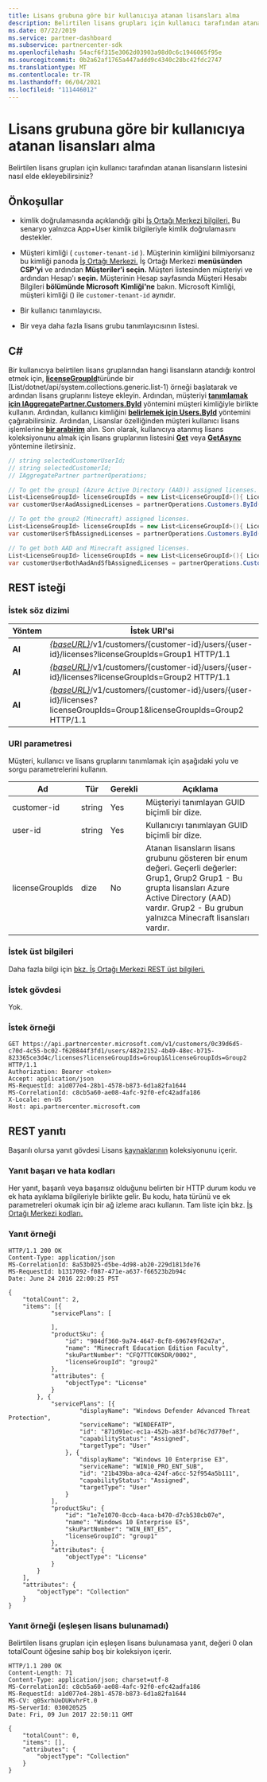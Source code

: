 ```yaml
---
title: Lisans grubuna göre bir kullanıcıya atanan lisansları alma
description: Belirtilen lisans grupları için kullanıcı tarafından atanan lisansların listesini nasıl elde ekleyebilirsiniz?
ms.date: 07/22/2019
ms.service: partner-dashboard
ms.subservice: partnercenter-sdk
ms.openlocfilehash: 54acf6f315e3062d03903a98d0c6c1946065f95e
ms.sourcegitcommit: 0b2a62af1765a447addd9c4340c28bc42fdc2747
ms.translationtype: MT
ms.contentlocale: tr-TR
ms.lasthandoff: 06/04/2021
ms.locfileid: "111446012"
---
```

# <a name="get-licenses-assigned-to-a-user-by-license-group"></a>Lisans grubuna göre bir kullanıcıya atanan lisansları alma

Belirtilen lisans grupları için kullanıcı tarafından atanan lisansların listesini nasıl elde ekleyebilirsiniz?

## <a name="prerequisites"></a>Önkoşullar

- kimlik doğrulamasında açıklandığı gibi [İş Ortağı Merkezi bilgileri.](partner-center-authentication.md) Bu senaryo yalnızca App+User kimlik bilgileriyle kimlik doğrulamasını destekler.

- Müşteri kimliği ( `customer-tenant-id` ). Müşterinin kimliğini bilmiyorsanız bu kimliği panoda [İş Ortağı Merkezi.](https://partner.microsoft.com/dashboard) İş Ortağı Merkezi **menüsünden CSP'yi** ve ardından **Müşteriler'i seçin.** Müşteri listesinden müşteriyi ve ardından Hesap'ı **seçin.** Müşterinin Hesap sayfasında Müşteri Hesabı Bilgileri **bölümünde Microsoft** **Kimliği'ne** bakın. Microsoft Kimliği, müşteri kimliği () ile `customer-tenant-id` aynıdır.

- Bir kullanıcı tanımlayıcısı.

- Bir veya daha fazla lisans grubu tanımlayıcısının listesi.

## <a name="c"></a>C\#

Bir kullanıcıya belirtilen lisans gruplarından hangi lisansların atandığı kontrol etmek için, [**licenseGroupId**](/dotnet/api/microsoft.store.partnercenter.models.licenses.licensegroupid)türünde bir [List/dotnet/api/system.collections.generic.list-1) örneği başlatarak ve ardından lisans gruplarını listeye ekleyin. Ardından, müşteriyi [**tanımlamak için IAggregatePartner.Customers.ById**](/dotnet/api/microsoft.store.partnercenter.customers.icustomercollection.byid) yöntemini müşteri kimliğiyle birlikte kullanın. Ardından, kullanıcı kimliğini [**belirlemek için Users.ById**](/dotnet/api/microsoft.store.partnercenter.customerusers.icustomerusercollection.byid) yöntemini çağırabilirsiniz. Ardından, Lisanslar özelliğinden müşteri kullanıcı lisans işlemlerine [**bir arabirim**](/dotnet/api/microsoft.store.partnercenter.customerusers.icustomeruser.licenses) alın. Son olarak, kullanıcıya atanmış lisans koleksiyonunu almak için lisans gruplarının listesini [**Get**](/dotnet/api/microsoft.store.partnercenter.customerusers.icustomeruserlicensecollection.get) veya [**GetAsync**](/dotnet/api/microsoft.store.partnercenter.customerusers.icustomeruserlicensecollection.getasync) yöntemine iletirsiniz.

``` csharp
// string selectedCustomerUserId;
// string selectedCustomerId;
// IAggregatePartner partnerOperations;

// To get the group1 (Azure Active Directory (AAD)) assigned licenses.
List<LicenseGroupId> licenseGroupIds = new List<LicenseGroupId>(){ LicenseGroupId.Group1 };
var customerUserAadAssignedLicenses = partnerOperations.Customers.ById(selectedCustomerId).Users.ById(selectedCustomerUserId).Licenses.Get(licenseGroupIds);

// To get the group2 (Minecraft) assigned licenses.
List<LicenseGroupId> licenseGroupIds = new List<LicenseGroupId>(){ LicenseGroupId.Group2 };
var customerUserSfbAssignedLicenses = partnerOperations.Customers.ById(selectedCustomerId).Users.ById(selectedCustomerUserId).Licenses.Get(licenseGroupIds);

// To get both AAD and Minecraft assigned licenses.
List<LicenseGroupId> licenseGroupIds = new List<LicenseGroupId>(){ LicenseGroupId.Group1, LicenseGroupId.Group2 };
var customerUserBothAadAndSfbAssignedLicenses = partnerOperations.Customers.ById(selectedCustomerId).Users.ById(selectedCustomerUserId).Licenses.Get(licenseGroupIds);
```

## <a name="rest-request"></a>REST isteği

### <a name="request-syntax"></a>İstek söz dizimi

| Yöntem  | İstek URI'si                                                                                                                                            |
|---------|--------------------------------------------------------------------------------------------------------------------------------------------------------|
| **Al** | [*{baseURL}*](partner-center-rest-urls.md)/v1/customers/{customer-id}/users/{user-id}/licenses?licenseGroupIds=Group1 HTTP/1.1                        |
| **Al** | [*{baseURL}*](partner-center-rest-urls.md)/v1/customers/{customer-id}/users/{user-id}/licenses?licenseGroupIds=Group2 HTTP/1.1                        |
| **Al** | [*{baseURL}*](partner-center-rest-urls.md)/v1/customers/{customer-id}/users/{user-id}/licenses?licenseGroupIds=Group1&licenseGroupIds=Group2 HTTP/1.1 |

### <a name="uri-parameter"></a>URI parametresi

Müşteri, kullanıcı ve lisans gruplarını tanımlamak için aşağıdaki yolu ve sorgu parametrelerini kullanın.

| Ad            | Tür   | Gerekli | Açıklama                                                                                                                                                                                                                                                           |
|-----------------|--------|----------|-----------------------------------------------------------------------------------------------------------------------------------------------------------------------------------------------------------------------------------------------------------------------|
| customer-id     | string | Yes      | Müşteriyi tanımlayan GUID biçimli bir dize.                                                                                                                                                                                                                 |
| user-id         | string | Yes      | Kullanıcıyı tanımlayan GUID biçimli bir dize.                                                                                                                                                                                                                     |
| licenseGroupIds | dize | No       | Atanan lisansların lisans grubunu gösteren bir enum değeri. Geçerli değerler: Grup1, Grup2 Grup1 - Bu grupta lisansları Azure Active Directory (AAD) vardır. Grup2 - Bu grubun yalnızca Minecraft lisansları vardır. |

### <a name="request-headers"></a>İstek üst bilgileri

Daha fazla bilgi için [bkz. İş Ortağı Merkezi REST üst bilgileri.](headers.md)

### <a name="request-body"></a>İstek gövdesi

Yok.

### <a name="request-example"></a>İstek örneği

```http
GET https://api.partnercenter.microsoft.com/v1/customers/0c39d6d5-c70d-4c55-bc02-f620844f3fd1/users/482e2152-4b49-48ec-b715-823365ce3d4c/licenses?licenseGroupIds=Group1&licenseGroupIds=Group2 HTTP/1.1
Authorization: Bearer <token>
Accept: application/json
MS-RequestId: a1d077e4-28b1-4578-b873-6d1a82fa1644
MS-CorrelationId: c8cb5a60-ae08-4afc-92f0-efc42adfa186
X-Locale: en-US
Host: api.partnercenter.microsoft.com
```

## <a name="rest-response"></a>REST yanıtı

Başarılı olursa yanıt gövdesi Lisans [kaynaklarının](license-resources.md#license) koleksiyonunu içerir.

### <a name="response-success-and-error-codes"></a>Yanıt başarı ve hata kodları

Her yanıt, başarılı veya başarısız olduğunu belirten bir HTTP durum kodu ve ek hata ayıklama bilgileriyle birlikte gelir. Bu kodu, hata türünü ve ek parametreleri okumak için bir ağ izleme aracı kullanın. Tam liste için bkz. [İş Ortağı Merkezi kodları.](error-codes.md)

### <a name="response-example"></a>Yanıt örneği

```http
HTTP/1.1 200 OK
Content-Type: application/json
MS-CorrelationId: 8a53b025-d5be-4d98-ab20-229d1813de76
MS-RequestId: b1317092-f087-471e-a637-f66523b2b94c
Date: June 24 2016 22:00:25 PST

{
    "totalCount": 2,
    "items": [{
            "servicePlans": [

            ],
            "productSku": {
                "id": "984df360-9a74-4647-8cf8-696749f6247a",
                "name": "Minecraft Education Edition Faculty",
                "skuPartNumber": "CFQ7TTC0K5DR/0002",
                "licenseGroupId": "group2"
            },
            "attributes": {
                "objectType": "License"
            }
        }, {
            "servicePlans": [{
                    "displayName": "Windows Defender Advanced Threat Protection",
                    "serviceName": "WINDEFATP",
                    "id": "871d91ec-ec1a-452b-a83f-bd76c7d770ef",
                    "capabilityStatus": "Assigned",
                    "targetType": "User"
                }, {
                    "displayName": "Windows 10 Enterprise E3",
                    "serviceName": "WIN10_PRO_ENT_SUB",
                    "id": "21b439ba-a0ca-424f-a6cc-52f954a5b111",
                    "capabilityStatus": "Assigned",
                    "targetType": "User"
                }
            ],
            "productSku": {
                "id": "1e7e1070-8ccb-4aca-b470-d7cb538cb07e",
                "name": "Windows 10 Enterprise E5",
                "skuPartNumber": "WIN_ENT_E5",
                "licenseGroupId": "group1"
            },
            "attributes": {
                "objectType": "License"
            }
        }
    ],
    "attributes": {
        "objectType": "Collection"
    }
}
```

### <a name="response-example-no-matching-licenses-found"></a>Yanıt örneği (eşleşen lisans bulunamadı)

Belirtilen lisans grupları için eşleşen lisans bulunamasa yanıt, değeri 0 olan totalCount öğesine sahip boş bir koleksiyon içerir.

```http
HTTP/1.1 200 OK
Content-Length: 71
Content-Type: application/json; charset=utf-8
MS-CorrelationId: c8cb5a60-ae08-4afc-92f0-efc42adfa186
MS-RequestId: a1d077e4-28b1-4578-b873-6d1a82fa1644
MS-CV: q05xrhUeDUKvhrFt.0
MS-ServerId: 030020525
Date: Fri, 09 Jun 2017 22:50:11 GMT

{
    "totalCount": 0,
    "items": [],
    "attributes": {
        "objectType": "Collection"
    }
}
```
